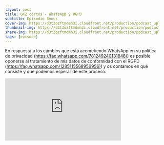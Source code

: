 ```yaml
---
layout: post
title: GKZ cortos - WhatsApp y RGPD
subtitle: Episodio Bonus
cover-img: https://d3t3ozftmdmh3i.cloudfront.net/production/podcast_uploaded_nologo/14743809/14743809-1619370377976-ce118b9b0f9a8.jpg
thumbnail-img: https://d3t3ozftmdmh3i.cloudfront.net/production/podcast_uploaded_nologo/14743809/14743809-1619370377976-ce118b9b0f9a8.jpg
share-img: https://d3t3ozftmdmh3i.cloudfront.net/production/podcast_uploaded_nologo/14743809/14743809-1619370377976-ce118b9b0f9a8.jpg
tags: [episode]
---
```


En respuesta a los cambios que está acometiendo WhatsApp en su política de privacidad ([https://faq.whatsapp.com/781249240131848)](https://faq.whatsapp.com/781249240131848)) es posible oponerse al tratamiento de mis datos de conformidad con el RGPD ([https://faq.whatsapp.com/1285115568956956)](https://faq.whatsapp.com/1285115568956956)) y os contamos en qué consiste y que podemos esperar de este proceso.
<iframe src='https://podcasters.spotify.com/pod/show/geekingzone/embed/episodes/GKZ-cortos---WhatsApp-y-RGPD-e28v3gp' height='204px' width='380px' frameborder='0' scrolling='no'></iframe>